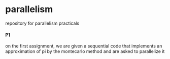 # parallelism
repository for parallelism practicals

#### P1
on the first assignment, we are given a sequential code that implements an approximation of pi by the montecarlo method and are asked to parallelize it
